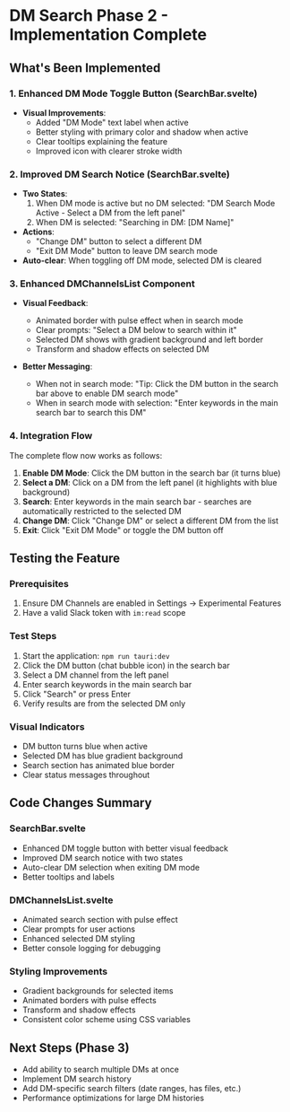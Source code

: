 # DM Search Phase 2 - Implementation Complete

## What's Been Implemented

### 1. Enhanced DM Mode Toggle Button (SearchBar.svelte)
- **Visual Improvements**:
  - Added "DM Mode" text label when active
  - Better styling with primary color and shadow when active
  - Clear tooltips explaining the feature
  - Improved icon with clearer stroke width

### 2. Improved DM Search Notice (SearchBar.svelte)
- **Two States**:
  1. When DM mode is active but no DM selected: "DM Search Mode Active - Select a DM from the left panel"
  2. When DM is selected: "Searching in DM: [DM Name]"
- **Actions**:
  - "Change DM" button to select a different DM
  - "Exit DM Mode" button to leave DM search mode
- **Auto-clear**: When toggling off DM mode, selected DM is cleared

### 3. Enhanced DMChannelsList Component
- **Visual Feedback**:
  - Animated border with pulse effect when in search mode
  - Clear prompts: "Select a DM below to search within it"
  - Selected DM shows with gradient background and left border
  - Transform and shadow effects on selected DM

- **Better Messaging**:
  - When not in search mode: "Tip: Click the DM button in the search bar above to enable DM search mode"
  - When in search mode with selection: "Enter keywords in the main search bar to search this DM"

### 4. Integration Flow
The complete flow now works as follows:

1. **Enable DM Mode**: Click the DM button in the search bar (it turns blue)
2. **Select a DM**: Click on a DM from the left panel (it highlights with blue background)
3. **Search**: Enter keywords in the main search bar - searches are automatically restricted to the selected DM
4. **Change DM**: Click "Change DM" or select a different DM from the list
5. **Exit**: Click "Exit DM Mode" or toggle the DM button off

## Testing the Feature

### Prerequisites
1. Ensure DM Channels are enabled in Settings → Experimental Features
2. Have a valid Slack token with `im:read` scope

### Test Steps
1. Start the application: `npm run tauri:dev`
2. Click the DM button (chat bubble icon) in the search bar
3. Select a DM channel from the left panel
4. Enter search keywords in the main search bar
5. Click "Search" or press Enter
6. Verify results are from the selected DM only

### Visual Indicators
- DM button turns blue when active
- Selected DM has blue gradient background
- Search section has animated blue border
- Clear status messages throughout

## Code Changes Summary

### SearchBar.svelte
- Enhanced DM toggle button with better visual feedback
- Improved DM search notice with two states
- Auto-clear DM selection when exiting DM mode
- Better tooltips and labels

### DMChannelsList.svelte
- Animated search section with pulse effect
- Clear prompts for user actions
- Enhanced selected DM styling
- Better console logging for debugging

### Styling Improvements
- Gradient backgrounds for selected items
- Animated borders with pulse effects
- Transform and shadow effects
- Consistent color scheme using CSS variables

## Next Steps (Phase 3)
- Add ability to search multiple DMs at once
- Implement DM search history
- Add DM-specific search filters (date ranges, has files, etc.)
- Performance optimizations for large DM histories
